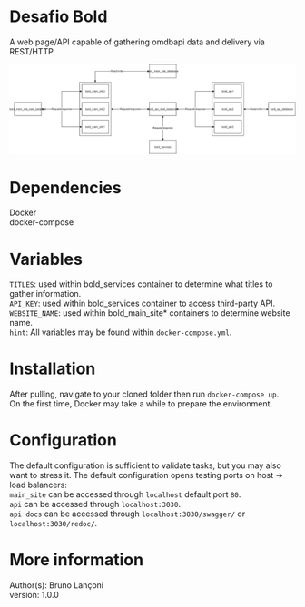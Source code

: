 # Desafio Bold
A web page/API capable of gathering omdbapi data and delivery via REST/HTTP.<br>

![Solution structure](https://github.com/BrunoLanconi/desafioBold/blob/main/imgs/solution_structure.png)

# Dependencies
Docker<br>
docker-compose

# Variables
`TITLES`: used within bold_services container to determine what titles to gather information.<br>
`API_KEY`: used within bold_services container to access third-party API.<br>
`WEBSITE_NAME`: used within bold_main_site* containers to determine website name.<br>
`hint`: All variables may be found within `docker-compose.yml`.

# Installation
After pulling, navigate to your cloned folder then run `docker-compose up`.<br>
On the first time, Docker may take a while to prepare the environment.

# Configuration
The default configuration is sufficient to validate tasks, but you may also
want to stress it. The default configuration opens testing ports on host -> load balancers:<br>
`main_site` can be accessed through `localhost` default port `80`.<br>
`api` can be accessed through `localhost:3030`.<br>
`api docs` can be accessed through `localhost:3030/swagger/` or `localhost:3030/redoc/`.<br>


# More information
Author(s): Bruno Lançoni<br>
version: 1.0.0
